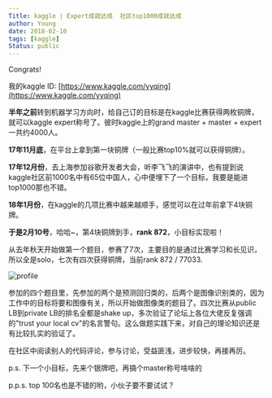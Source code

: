 ```yaml
---
Title: kaggle | Expert成就达成  社区top1000成就达成
author: Young
date: 2018-02-10
tags: [kaggle]
Status: public
---
```

Congrats!

我的kaggle ID: [https://www.kaggle.com/yyqing](https://www.kaggle.com/yyqing)

**半年之前**转到机器学习方向时，给自己订的目标是在kaggle比赛获得两枚铜牌，就可以kaggle expert称号了。彼时kaggle上的grand master + master + expert一共约4000人。

**17年11月底**，在平台上拿到第一块铜牌（一般比赛top10%就可以获得铜牌）。

**17年12月份**，去上海参加谷歌开发者大会，听李飞飞的演讲中，也有提到说kaggle社区前1000名中有65位中国人，心中便埋下了一个目标，我要是能进top1000那也不错。

**18年1月份**，在kaggle的几项比赛中越来越顺手，感觉可以在过年前拿下4块铜牌。

**于是2月10号**，哈哈~，第4块铜牌到手，**rank 872**，小目标实现啦！

从去年秋天开始做第一个题目，参赛了7次，主要目的是通过比赛学习和长见识，所以全是solo，七次有四次获得铜牌，当前rank 872 / 77033.

![profile](profile.png)

参加的四个题目里，先参加的两个是预测回归类的，后两个是图像识别类的，因为工作中的目标将要和图像有关，所以开始做图像类的题目了。四次比赛从public LB到private LB的排名全都是shake up，多次验证了论坛上各位大佬反复强调的"trust your local cv"的名言警句。这么做题实践下来，对自己的理论知识还是有比较扎实的验证了。

在社区中阅读别人的代码评论，参与讨论，受益匪浅，进步较快，再接再厉。

p.s. 下一个小目标，先来个银牌吧，再搞个master称号啥啥的

p.p.s. top 100名也是不错的哟，小伙子要不要试试？